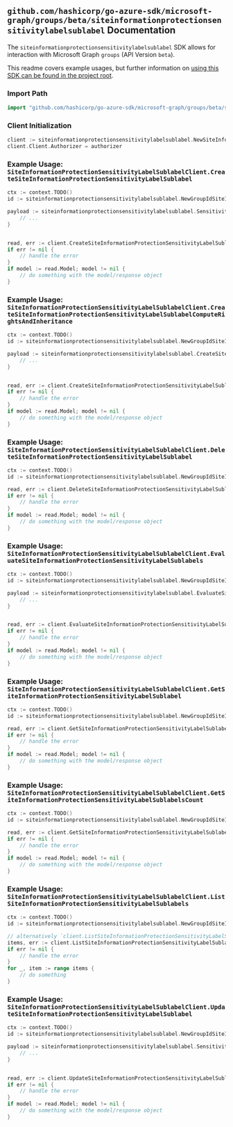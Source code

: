 
## `github.com/hashicorp/go-azure-sdk/microsoft-graph/groups/beta/siteinformationprotectionsensitivitylabelsublabel` Documentation

The `siteinformationprotectionsensitivitylabelsublabel` SDK allows for interaction with Microsoft Graph `groups` (API Version `beta`).

This readme covers example usages, but further information on [using this SDK can be found in the project root](https://github.com/hashicorp/go-azure-sdk/tree/main/docs).

### Import Path

```go
import "github.com/hashicorp/go-azure-sdk/microsoft-graph/groups/beta/siteinformationprotectionsensitivitylabelsublabel"
```


### Client Initialization

```go
client := siteinformationprotectionsensitivitylabelsublabel.NewSiteInformationProtectionSensitivityLabelSublabelClientWithBaseURI("https://graph.microsoft.com")
client.Client.Authorizer = authorizer
```


### Example Usage: `SiteInformationProtectionSensitivityLabelSublabelClient.CreateSiteInformationProtectionSensitivityLabelSublabel`

```go
ctx := context.TODO()
id := siteinformationprotectionsensitivitylabelsublabel.NewGroupIdSiteIdInformationProtectionSensitivityLabelID("groupId", "siteId", "sensitivityLabelId")

payload := siteinformationprotectionsensitivitylabelsublabel.SensitivityLabel{
	// ...
}


read, err := client.CreateSiteInformationProtectionSensitivityLabelSublabel(ctx, id, payload, siteinformationprotectionsensitivitylabelsublabel.DefaultCreateSiteInformationProtectionSensitivityLabelSublabelOperationOptions())
if err != nil {
	// handle the error
}
if model := read.Model; model != nil {
	// do something with the model/response object
}
```


### Example Usage: `SiteInformationProtectionSensitivityLabelSublabelClient.CreateSiteInformationProtectionSensitivityLabelSublabelComputeRightsAndInheritance`

```go
ctx := context.TODO()
id := siteinformationprotectionsensitivitylabelsublabel.NewGroupIdSiteIdInformationProtectionSensitivityLabelID("groupId", "siteId", "sensitivityLabelId")

payload := siteinformationprotectionsensitivitylabelsublabel.CreateSiteInformationProtectionSensitivityLabelSublabelComputeRightsAndInheritanceRequest{
	// ...
}


read, err := client.CreateSiteInformationProtectionSensitivityLabelSublabelComputeRightsAndInheritance(ctx, id, payload, siteinformationprotectionsensitivitylabelsublabel.DefaultCreateSiteInformationProtectionSensitivityLabelSublabelComputeRightsAndInheritanceOperationOptions())
if err != nil {
	// handle the error
}
if model := read.Model; model != nil {
	// do something with the model/response object
}
```


### Example Usage: `SiteInformationProtectionSensitivityLabelSublabelClient.DeleteSiteInformationProtectionSensitivityLabelSublabel`

```go
ctx := context.TODO()
id := siteinformationprotectionsensitivitylabelsublabel.NewGroupIdSiteIdInformationProtectionSensitivityLabelIdSublabelID("groupId", "siteId", "sensitivityLabelId", "sensitivityLabelId1")

read, err := client.DeleteSiteInformationProtectionSensitivityLabelSublabel(ctx, id, siteinformationprotectionsensitivitylabelsublabel.DefaultDeleteSiteInformationProtectionSensitivityLabelSublabelOperationOptions())
if err != nil {
	// handle the error
}
if model := read.Model; model != nil {
	// do something with the model/response object
}
```


### Example Usage: `SiteInformationProtectionSensitivityLabelSublabelClient.EvaluateSiteInformationProtectionSensitivityLabelSublabels`

```go
ctx := context.TODO()
id := siteinformationprotectionsensitivitylabelsublabel.NewGroupIdSiteIdInformationProtectionSensitivityLabelID("groupId", "siteId", "sensitivityLabelId")

payload := siteinformationprotectionsensitivitylabelsublabel.EvaluateSiteInformationProtectionSensitivityLabelSublabelsRequest{
	// ...
}


read, err := client.EvaluateSiteInformationProtectionSensitivityLabelSublabels(ctx, id, payload, siteinformationprotectionsensitivitylabelsublabel.DefaultEvaluateSiteInformationProtectionSensitivityLabelSublabelsOperationOptions())
if err != nil {
	// handle the error
}
if model := read.Model; model != nil {
	// do something with the model/response object
}
```


### Example Usage: `SiteInformationProtectionSensitivityLabelSublabelClient.GetSiteInformationProtectionSensitivityLabelSublabel`

```go
ctx := context.TODO()
id := siteinformationprotectionsensitivitylabelsublabel.NewGroupIdSiteIdInformationProtectionSensitivityLabelIdSublabelID("groupId", "siteId", "sensitivityLabelId", "sensitivityLabelId1")

read, err := client.GetSiteInformationProtectionSensitivityLabelSublabel(ctx, id, siteinformationprotectionsensitivitylabelsublabel.DefaultGetSiteInformationProtectionSensitivityLabelSublabelOperationOptions())
if err != nil {
	// handle the error
}
if model := read.Model; model != nil {
	// do something with the model/response object
}
```


### Example Usage: `SiteInformationProtectionSensitivityLabelSublabelClient.GetSiteInformationProtectionSensitivityLabelSublabelsCount`

```go
ctx := context.TODO()
id := siteinformationprotectionsensitivitylabelsublabel.NewGroupIdSiteIdInformationProtectionSensitivityLabelID("groupId", "siteId", "sensitivityLabelId")

read, err := client.GetSiteInformationProtectionSensitivityLabelSublabelsCount(ctx, id, siteinformationprotectionsensitivitylabelsublabel.DefaultGetSiteInformationProtectionSensitivityLabelSublabelsCountOperationOptions())
if err != nil {
	// handle the error
}
if model := read.Model; model != nil {
	// do something with the model/response object
}
```


### Example Usage: `SiteInformationProtectionSensitivityLabelSublabelClient.ListSiteInformationProtectionSensitivityLabelSublabels`

```go
ctx := context.TODO()
id := siteinformationprotectionsensitivitylabelsublabel.NewGroupIdSiteIdInformationProtectionSensitivityLabelID("groupId", "siteId", "sensitivityLabelId")

// alternatively `client.ListSiteInformationProtectionSensitivityLabelSublabels(ctx, id, siteinformationprotectionsensitivitylabelsublabel.DefaultListSiteInformationProtectionSensitivityLabelSublabelsOperationOptions())` can be used to do batched pagination
items, err := client.ListSiteInformationProtectionSensitivityLabelSublabelsComplete(ctx, id, siteinformationprotectionsensitivitylabelsublabel.DefaultListSiteInformationProtectionSensitivityLabelSublabelsOperationOptions())
if err != nil {
	// handle the error
}
for _, item := range items {
	// do something
}
```


### Example Usage: `SiteInformationProtectionSensitivityLabelSublabelClient.UpdateSiteInformationProtectionSensitivityLabelSublabel`

```go
ctx := context.TODO()
id := siteinformationprotectionsensitivitylabelsublabel.NewGroupIdSiteIdInformationProtectionSensitivityLabelIdSublabelID("groupId", "siteId", "sensitivityLabelId", "sensitivityLabelId1")

payload := siteinformationprotectionsensitivitylabelsublabel.SensitivityLabel{
	// ...
}


read, err := client.UpdateSiteInformationProtectionSensitivityLabelSublabel(ctx, id, payload, siteinformationprotectionsensitivitylabelsublabel.DefaultUpdateSiteInformationProtectionSensitivityLabelSublabelOperationOptions())
if err != nil {
	// handle the error
}
if model := read.Model; model != nil {
	// do something with the model/response object
}
```
